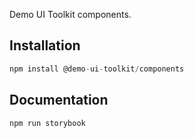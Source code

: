 Demo UI Toolkit components.

## Installation


```js
npm install @demo-ui-toolkit/components
```

## Documentation

```js
npm run storybook

```

